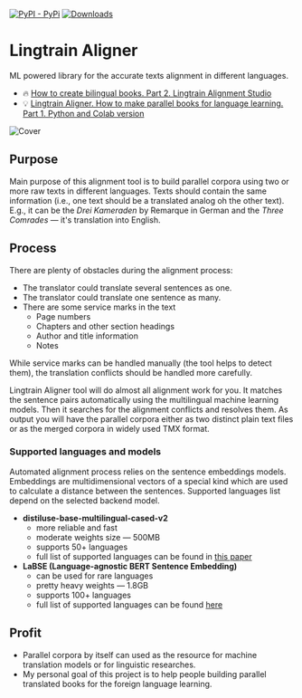 [![PyPI - PyPi](https://img.shields.io/pypi/v/lingtrain-aligner)](https://pypi.org/project/lingtrain-aligner) [![Downloads](https://static.pepy.tech/personalized-badge/lingtrain-aligner?period=total&units=abbreviation&left_color=grey&right_color=green&left_text=Downloads)](https://pepy.tech/project/lingtrain-aligner)

# Lingtrain Aligner

ML powered library for the accurate texts alignment in different languages.

- 🔥 [How to create bilingual books. Part 2. Lingtrain Alignment Studio](https://habr.com/ru/post/590549/)
- 💡 [Lingtrain Aligner. How to make parallel books for language learning. Part 1. Python and Colab version](https://habr.com/ru/post/586574/)

![Cover](https://i.imgur.com/WQWB4v0.png)

## Purpose

Main purpose of this alignment tool is to build parallel corpora using two or more raw texts in different languages. Texts should contain the same information (i.e., one text should be a translated analog oh the other text). E.g., it can be the _Drei Kameraden_ by Remarque in German and the _Three Comrades_ — it's translation into English.

## Process

There are plenty of obstacles during the alignment process:

- The translator could translate several sentences as one.
- The translator could translate one sentence as many.
- There are some service marks in the text
    - Page numbers
    - Chapters and other section headings
    - Author and title information
    - Notes

While service marks can be handled manually (the tool helps to detect them), the translation conflicts should be handled more carefully.

Lingtrain Aligner tool will do almost all alignment work for you. It matches the sentence pairs automatically using the multilingual machine learning models. Then it searches for the alignment conflicts and resolves them. As output you will have the parallel corpora either as two distinct plain text files or as the merged corpora in widely used TMX format.

### Supported languages and models

Automated alignment process relies on the sentence embeddings models. Embeddings are multidimensional vectors of a special kind which are used to calculate a distance between the sentences. Supported languages list depend on the selected backend model.

- **distiluse-base-multilingual-cased-v2**
  - more reliable and fast
  - moderate weights size — 500MB
  - supports 50+ languages
  - full list of supported languages can be found in [this paper](https://arxiv.org/abs/2004.09813)
- **LaBSE (Language-agnostic BERT Sentence Embedding)**
  - can be used for rare languages
  - pretty heavy weights — 1.8GB
  - supports 100+ languages
  - full list of supported languages can be found [here](https://arxiv.org/abs/2007.01852)

## Profit

- Parallel corpora by itself can used as the resource for machine translation models or for linguistic researches.
- My personal goal of this project is to help people building parallel translated books for the foreign language learning. 


